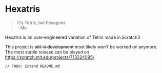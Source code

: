 # Hexatris

> It's Tetris, but hexagons<br> \- Me

Hexatris is an over-engineered variation of Tetris made in Scratch3

This project is <strike>still in development</strike> most likely won't be worked on anymore. The most stable release can be played on https://scratch.mit.edu/projects/713324095/

```
// TODO: Extend README.md
```